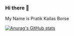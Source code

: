 ### Hi there 👋
My Name is Pratik Kailas Borse

[![Anurag's GitHub stats](https://github-readme-stats.vercel.app/api?username=Zepar99)](https://github.com/anuraghazra/github-readme-stats)
<!--
**Zepar99/Zepar99** is a ✨ _special_ ✨ repository because its `README.md` (this file) appears on your GitHub profile.

Here are some ideas to get you started:

- 🔭 I’m currently working on ...
- 🌱 I’m currently learning ...
- 👯 I’m looking to collaborate on ...
- 🤔 I’m looking for help with ...
- 💬 Ask me about ...
- 📫 How to reach me: ...
- 😄 Pronouns: ...
- ⚡ Fun fact: ...
-->
